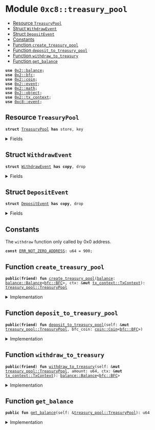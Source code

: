 
<a name="0xc8_treasury_pool"></a>

# Module `0xc8::treasury_pool`



-  [Resource `TreasuryPool`](#0xc8_treasury_pool_TreasuryPool)
-  [Struct `WithdrawEvent`](#0xc8_treasury_pool_WithdrawEvent)
-  [Struct `DepositEvent`](#0xc8_treasury_pool_DepositEvent)
-  [Constants](#@Constants_0)
-  [Function `create_treasury_pool`](#0xc8_treasury_pool_create_treasury_pool)
-  [Function `deposit_to_treasury_pool`](#0xc8_treasury_pool_deposit_to_treasury_pool)
-  [Function `withdraw_to_treasury`](#0xc8_treasury_pool_withdraw_to_treasury)
-  [Function `get_balance`](#0xc8_treasury_pool_get_balance)


<pre><code><b>use</b> <a href="../../../.././build/Sui/docs/balance.md#0x2_balance">0x2::balance</a>;
<b>use</b> <a href="../../../.././build/Sui/docs/bfc.md#0x2_bfc">0x2::bfc</a>;
<b>use</b> <a href="../../../.././build/Sui/docs/coin.md#0x2_coin">0x2::coin</a>;
<b>use</b> <a href="../../../.././build/Sui/docs/event.md#0x2_event">0x2::event</a>;
<b>use</b> <a href="../../../.././build/Sui/docs/math.md#0x2_math">0x2::math</a>;
<b>use</b> <a href="../../../.././build/Sui/docs/object.md#0x2_object">0x2::object</a>;
<b>use</b> <a href="../../../.././build/Sui/docs/tx_context.md#0x2_tx_context">0x2::tx_context</a>;
<b>use</b> <a href="event.md#0xc8_event">0xc8::event</a>;
</code></pre>



<a name="0xc8_treasury_pool_TreasuryPool"></a>

## Resource `TreasuryPool`



<pre><code><b>struct</b> <a href="treasury_pool.md#0xc8_treasury_pool_TreasuryPool">TreasuryPool</a> <b>has</b> store, key
</code></pre>



<details>
<summary>Fields</summary>


<dl>
<dt>
<code>id: <a href="../../../.././build/Sui/docs/object.md#0x2_object_UID">object::UID</a></code>
</dt>
<dd>

</dd>
<dt>
<code><a href="../../../.././build/Sui/docs/balance.md#0x2_balance">balance</a>: <a href="../../../.././build/Sui/docs/balance.md#0x2_balance_Balance">balance::Balance</a>&lt;<a href="../../../.././build/Sui/docs/bfc.md#0x2_bfc_BFC">bfc::BFC</a>&gt;</code>
</dt>
<dd>

</dd>
</dl>


</details>

<a name="0xc8_treasury_pool_WithdrawEvent"></a>

## Struct `WithdrawEvent`



<pre><code><b>struct</b> <a href="treasury_pool.md#0xc8_treasury_pool_WithdrawEvent">WithdrawEvent</a> <b>has</b> <b>copy</b>, drop
</code></pre>



<details>
<summary>Fields</summary>


<dl>
<dt>
<code><a href="../../../.././build/Sui/docs/balance.md#0x2_balance">balance</a>: u64</code>
</dt>
<dd>

</dd>
<dt>
<code>request_amount: u64</code>
</dt>
<dd>

</dd>
<dt>
<code>amount: u64</code>
</dt>
<dd>

</dd>
</dl>


</details>

<a name="0xc8_treasury_pool_DepositEvent"></a>

## Struct `DepositEvent`



<pre><code><b>struct</b> <a href="treasury_pool.md#0xc8_treasury_pool_DepositEvent">DepositEvent</a> <b>has</b> <b>copy</b>, drop
</code></pre>



<details>
<summary>Fields</summary>


<dl>
<dt>
<code><a href="../../../.././build/Sui/docs/balance.md#0x2_balance">balance</a>: u64</code>
</dt>
<dd>

</dd>
<dt>
<code>deposit_amount: u64</code>
</dt>
<dd>

</dd>
</dl>


</details>

<a name="@Constants_0"></a>

## Constants


<a name="0xc8_treasury_pool_ERR_NOT_ZERO_ADDRESS"></a>

The <code>withdraw</code> function only called by 0x0 address.


<pre><code><b>const</b> <a href="treasury_pool.md#0xc8_treasury_pool_ERR_NOT_ZERO_ADDRESS">ERR_NOT_ZERO_ADDRESS</a>: u64 = 900;
</code></pre>



<a name="0xc8_treasury_pool_create_treasury_pool"></a>

## Function `create_treasury_pool`



<pre><code><b>public</b>(<b>friend</b>) <b>fun</b> <a href="treasury_pool.md#0xc8_treasury_pool_create_treasury_pool">create_treasury_pool</a>(<a href="../../../.././build/Sui/docs/balance.md#0x2_balance">balance</a>: <a href="../../../.././build/Sui/docs/balance.md#0x2_balance_Balance">balance::Balance</a>&lt;<a href="../../../.././build/Sui/docs/bfc.md#0x2_bfc_BFC">bfc::BFC</a>&gt;, ctx: &<b>mut</b> <a href="../../../.././build/Sui/docs/tx_context.md#0x2_tx_context_TxContext">tx_context::TxContext</a>): <a href="treasury_pool.md#0xc8_treasury_pool_TreasuryPool">treasury_pool::TreasuryPool</a>
</code></pre>



<details>
<summary>Implementation</summary>


<pre><code><b>public</b>(<b>friend</b>) <b>fun</b> <a href="treasury_pool.md#0xc8_treasury_pool_create_treasury_pool">create_treasury_pool</a>(
    <a href="../../../.././build/Sui/docs/balance.md#0x2_balance">balance</a>: Balance&lt;BFC&gt;,
    ctx: &<b>mut</b> TxContext
): <a href="treasury_pool.md#0xc8_treasury_pool_TreasuryPool">TreasuryPool</a>
{
    <b>let</b> <a href="treasury_pool.md#0xc8_treasury_pool">treasury_pool</a> = <a href="treasury_pool.md#0xc8_treasury_pool_TreasuryPool">TreasuryPool</a> {
        id: <a href="../../../.././build/Sui/docs/object.md#0x2_object_new">object::new</a>(ctx),
        <a href="../../../.././build/Sui/docs/balance.md#0x2_balance">balance</a>: <a href="../../../.././build/Sui/docs/balance.md#0x2_balance">balance</a>,
    };
    <b>let</b> treasury_pool_id = <a href="../../../.././build/Sui/docs/object.md#0x2_object_id">object::id</a>(&<a href="treasury_pool.md#0xc8_treasury_pool">treasury_pool</a>);
    event::init_treasury_pool(treasury_pool_id);
    <a href="treasury_pool.md#0xc8_treasury_pool">treasury_pool</a>
}
</code></pre>



</details>

<a name="0xc8_treasury_pool_deposit_to_treasury_pool"></a>

## Function `deposit_to_treasury_pool`



<pre><code><b>public</b>(<b>friend</b>) <b>fun</b> <a href="treasury_pool.md#0xc8_treasury_pool_deposit_to_treasury_pool">deposit_to_treasury_pool</a>(self: &<b>mut</b> <a href="treasury_pool.md#0xc8_treasury_pool_TreasuryPool">treasury_pool::TreasuryPool</a>, bfc_coin: <a href="../../../.././build/Sui/docs/coin.md#0x2_coin_Coin">coin::Coin</a>&lt;<a href="../../../.././build/Sui/docs/bfc.md#0x2_bfc_BFC">bfc::BFC</a>&gt;)
</code></pre>



<details>
<summary>Implementation</summary>


<pre><code><b>public</b>(<b>friend</b>) <b>fun</b> <a href="treasury_pool.md#0xc8_treasury_pool_deposit_to_treasury_pool">deposit_to_treasury_pool</a>(
    self: &<b>mut</b> <a href="treasury_pool.md#0xc8_treasury_pool_TreasuryPool">TreasuryPool</a>,
    bfc_coin: Coin&lt;BFC&gt;
)
{
    <b>let</b> origin_amount = <a href="../../../.././build/Sui/docs/balance.md#0x2_balance_value">balance::value</a>(&self.<a href="../../../.././build/Sui/docs/balance.md#0x2_balance">balance</a>);
    <b>let</b> deposit_amount = <a href="../../../.././build/Sui/docs/coin.md#0x2_coin_value">coin::value</a>(&bfc_coin);
    <a href="../../../.././build/Sui/docs/balance.md#0x2_balance_join">balance::join</a>(&<b>mut</b> self.<a href="../../../.././build/Sui/docs/balance.md#0x2_balance">balance</a>, <a href="../../../.././build/Sui/docs/coin.md#0x2_coin_into_balance">coin::into_balance</a>(bfc_coin));
    emit(<a href="treasury_pool.md#0xc8_treasury_pool_DepositEvent">DepositEvent</a> {
        <a href="../../../.././build/Sui/docs/balance.md#0x2_balance">balance</a>: origin_amount,
        deposit_amount
    });
}
</code></pre>



</details>

<a name="0xc8_treasury_pool_withdraw_to_treasury"></a>

## Function `withdraw_to_treasury`



<pre><code><b>public</b>(<b>friend</b>) <b>fun</b> <a href="treasury_pool.md#0xc8_treasury_pool_withdraw_to_treasury">withdraw_to_treasury</a>(self: &<b>mut</b> <a href="treasury_pool.md#0xc8_treasury_pool_TreasuryPool">treasury_pool::TreasuryPool</a>, amount: u64, ctx: &<b>mut</b> <a href="../../../.././build/Sui/docs/tx_context.md#0x2_tx_context_TxContext">tx_context::TxContext</a>): <a href="../../../.././build/Sui/docs/balance.md#0x2_balance_Balance">balance::Balance</a>&lt;<a href="../../../.././build/Sui/docs/bfc.md#0x2_bfc_BFC">bfc::BFC</a>&gt;
</code></pre>



<details>
<summary>Implementation</summary>


<pre><code><b>public</b>(<b>friend</b>) <b>fun</b> <a href="treasury_pool.md#0xc8_treasury_pool_withdraw_to_treasury">withdraw_to_treasury</a>(
    self: &<b>mut</b> <a href="treasury_pool.md#0xc8_treasury_pool_TreasuryPool">TreasuryPool</a>,
    amount: u64,
    ctx: &<b>mut</b> TxContext
): Balance&lt;BFC&gt;
{
    <b>assert</b>!(<a href="../../../.././build/Sui/docs/tx_context.md#0x2_tx_context_sender">tx_context::sender</a>(ctx) == @0x0, <a href="treasury_pool.md#0xc8_treasury_pool_ERR_NOT_ZERO_ADDRESS">ERR_NOT_ZERO_ADDRESS</a>);
    // Take the minimum of the amount and the remaining <a href="../../../.././build/Sui/docs/balance.md#0x2_balance">balance</a> in
    // order <b>to</b> ensure we don't overdraft the remaining <a href="../../../.././build/Sui/docs/balance.md#0x2_balance">balance</a>
    <b>let</b> current_balance = <a href="../../../.././build/Sui/docs/balance.md#0x2_balance_value">balance::value</a>(&self.<a href="../../../.././build/Sui/docs/balance.md#0x2_balance">balance</a>);
    <b>let</b> to_withdraw = <a href="../../../.././build/Sui/docs/math.md#0x2_math_min">math::min</a>(amount, current_balance);

    <b>let</b> withdraw_balance = <a href="../../../.././build/Sui/docs/balance.md#0x2_balance_split">balance::split</a>(&<b>mut</b> self.<a href="../../../.././build/Sui/docs/balance.md#0x2_balance">balance</a>, to_withdraw);
    emit(<a href="treasury_pool.md#0xc8_treasury_pool_WithdrawEvent">WithdrawEvent</a> {
        <a href="../../../.././build/Sui/docs/balance.md#0x2_balance">balance</a>: current_balance,
        request_amount: amount,
        amount: to_withdraw,
    });
    withdraw_balance
}
</code></pre>



</details>

<a name="0xc8_treasury_pool_get_balance"></a>

## Function `get_balance`



<pre><code><b>public</b> <b>fun</b> <a href="treasury_pool.md#0xc8_treasury_pool_get_balance">get_balance</a>(self: &<a href="treasury_pool.md#0xc8_treasury_pool_TreasuryPool">treasury_pool::TreasuryPool</a>): u64
</code></pre>



<details>
<summary>Implementation</summary>


<pre><code><b>public</b> <b>fun</b> <a href="treasury_pool.md#0xc8_treasury_pool_get_balance">get_balance</a>(self: &<a href="treasury_pool.md#0xc8_treasury_pool_TreasuryPool">TreasuryPool</a>): u64 {
    <a href="../../../.././build/Sui/docs/balance.md#0x2_balance_value">balance::value</a>(&self.<a href="../../../.././build/Sui/docs/balance.md#0x2_balance">balance</a>)
}
</code></pre>



</details>
